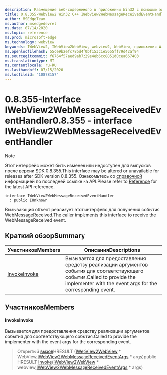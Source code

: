 ```yaml
---
description: Размещение веб-содержимого в приложении Win32 с помощью элемента управления Microsoft Edge WebView2
title: 0.8.355-WebView2 Win32 C++ IWebView2WebMessageReceivedEventHandler
author: MSEdgeTeam
ms.author: msedgedevrel
ms.date: 07/14/2020
ms.topic: reference
ms.prod: microsoft-edge
ms.technology: webview
keywords: IWebView2, IWebView2WebView, webview2, WebView, приложения Win32, Win32, EDGE
ms.openlocfilehash: 55ce9b2efc78bd4f0bf153c1e5655ff79d42af94
ms.sourcegitcommit: f6764f57aed9ab7229e4eb6cc8851d0cea667403
ms.translationtype: MT
ms.contentlocale: ru-RU
ms.lasthandoff: 07/15/2020
ms.locfileid: "10878157"
---
```

# <span data-ttu-id="ca268-104">0.8.355-Interface IWebView2WebMessageReceivedEventHandler</span><span class="sxs-lookup"><span data-stu-id="ca268-104">0.8.355 - interface IWebView2WebMessageReceivedEventHandler</span></span> 

> [!NOTE]
> <span data-ttu-id="ca268-105">Этот интерфейс может быть изменен или недоступен для выпусков после версии SDK 0.8.355.</span><span class="sxs-lookup"><span data-stu-id="ca268-105">This interface may be altered or unavailable for releases after SDK version 0.8.355.</span></span> <span data-ttu-id="ca268-106">Ознакомьтесь со [справочной](../../../webview2-api-reference.md) информацией по последней ссылке на API.</span><span class="sxs-lookup"><span data-stu-id="ca268-106">Please refer to [Reference](../../../webview2-api-reference.md) for the latest API reference.</span></span>

```
interface IWebView2WebMessageReceivedEventHandler
  : public IUnknown
```

<span data-ttu-id="ca268-107">Вызывающий объект реализует этот интерфейс для получения события WebMessageReceived.</span><span class="sxs-lookup"><span data-stu-id="ca268-107">The caller implements this interface to receive the WebMessageReceived event.</span></span>

## <span data-ttu-id="ca268-108">Краткий обзор</span><span class="sxs-lookup"><span data-stu-id="ca268-108">Summary</span></span>

 <span data-ttu-id="ca268-109">Участников</span><span class="sxs-lookup"><span data-stu-id="ca268-109">Members</span></span>                        | <span data-ttu-id="ca268-110">Описания</span><span class="sxs-lookup"><span data-stu-id="ca268-110">Descriptions</span></span>
--------------------------------|---------------------------------------------
[<span data-ttu-id="ca268-111">Invoke</span><span class="sxs-lookup"><span data-stu-id="ca268-111">Invoke</span></span>](#invoke) | <span data-ttu-id="ca268-112">Вызывается для предоставления средству реализации аргументов события для соответствующего события.</span><span class="sxs-lookup"><span data-stu-id="ca268-112">Called to provide the implementer with the event args for the corresponding event.</span></span>

## <span data-ttu-id="ca268-113">Участников</span><span class="sxs-lookup"><span data-stu-id="ca268-113">Members</span></span>

#### <span data-ttu-id="ca268-114">Invoke</span><span class="sxs-lookup"><span data-stu-id="ca268-114">Invoke</span></span> 

<span data-ttu-id="ca268-115">Вызывается для предоставления средству реализации аргументов события для соответствующего события.</span><span class="sxs-lookup"><span data-stu-id="ca268-115">Called to provide the implementer with the event args for the corresponding event.</span></span>

> <span data-ttu-id="ca268-116">Открытый [вызов](#invoke)HRESULT ([IWebView2WebView](IWebView2WebView.md) \* WebView,[IWebView2WebMessageReceivedEventArgs](IWebView2WebMessageReceivedEventArgs.md) \* args)</span><span class="sxs-lookup"><span data-stu-id="ca268-116">public HRESULT [Invoke](#invoke)([IWebView2WebView](IWebView2WebView.md) \* webview,[IWebView2WebMessageReceivedEventArgs](IWebView2WebMessageReceivedEventArgs.md) \* args)</span></span>

